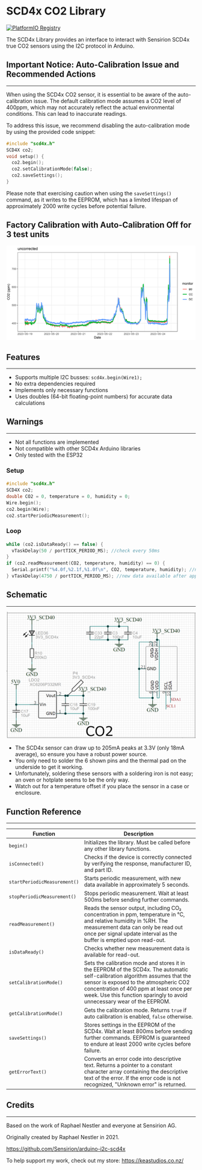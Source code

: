 # SCD4x CO2 Library

[![PlatformIO Registry](https://badges.registry.platformio.org/packages/cdfer/library/scd4x-CO2.svg)](https://registry.platformio.org/libraries/cdfer/scd4x-CO2)

The SCD4x Library provides an interface to interact with Sensirion SCD4x true CO2 sensors using the I2C protocol in Arduino.

## Important Notice: Auto-Calibration Issue and Recommended Actions
---------------------------------------------------------------

When using the SCD4x CO2 sensor, it is essential to be aware of the auto-calibration issue. The default calibration mode assumes a CO2 level of 400ppm, which may not accurately reflect the actual environmental conditions. This can lead to inaccurate readings.

To address this issue, we recommend disabling the auto-calibration mode by using the provided code snippet:

```c++
#include "scd4x.h"
SCD4X co2;
void setup() {
  co2.begin();
  co2.setCalibrationMode(false);
  co2.saveSettings();
}
```
Please note that exercising caution when using the `saveSettings()` command, as it writes to the EEPROM, which has a limited lifespan of approximately 2000 write cycles before potential failure.

## Factory Calibration with Auto-Calibration Off for 3 test units
![Co Location Calibration](/images/cal.png)

## Features
---------

* Supports multiple I2C busses: `scd4x.begin(Wire1);`
* No extra dependencies required
* Implements only necessary functions
* Uses doubles (64-bit floating-point numbers) for accurate data calculations

## Warnings
---------

- Not all functions are implemented
- Not compatible with other SCD4x Arduino libraries
- Only tested with the ESP32

### Setup
```c++
#include "scd4x.h"
SCD4X co2;
double CO2 = 0, temperature = 0, humidity = 0;
Wire.begin();
co2.begin(Wire);
co2.startPeriodicMeasurement();
```
### Loop
```c++
while (co2.isDataReady() == false) {
  vTaskDelay(50 / portTICK_PERIOD_MS); //check every 50ms
}
if (co2.readMeasurement(CO2, temperature, humidity) == 0) {
  Serial.printf("%4.0f,%2.1f,%1.0f\n", CO2, temperature, humidity); //nice formatting of data
} vTaskDelay(4750 / portTICK_PERIOD_MS); //new data available after approx 5 seconds
```

## Schematic
------------

![Schematic](/images/schematic.png)

* The SCD4x sensor can draw up to 205mA peaks at 3.3V (only 18mA average), so ensure you have a robust power source.
* You only need to solder the 6 shown pins and the thermal pad on the underside to get it working.
* Unfortunately, soldering these sensors with a soldering iron is not easy; an oven or hotplate seems to be the only way.
* Watch out for a temperature offset if you place the sensor in a case or enclosure.

## Function Reference
--------------------

| Function                     | Description                                                                                                                                                                                                                                                                                  |
| ---------------------------- | -------------------------------------------------------------------------------------------------------------------------------------------------------------------------------------------------------------------------------------------------------------------------------------------- |
| `begin()`                    | Initializes the library. Must be called before any other library functions.                                                                                                                                                                                                                  |
| `isConnected()`              | Checks if the device is correctly connected by verifying the response, manufacturer ID, and part ID.                                                                                                                                                                                         |
| `startPeriodicMeasurement()` | Starts periodic measurement, with new data available in approximately 5 seconds.                                                                                                                                                                                                             |
| `stopPeriodicMeasurement()`  | Stops periodic measurement. Wait at least 500ms before sending further commands.                                                                                                                                                                                                             |
| `readMeasurement()`          | Reads the sensor output, including CO₂ concentration in ppm, temperature in °C, and relative humidity in %RH. The measurement data can only be read out once per signal update interval as the buffer is emptied upon read-out.                                                              |
| `isDataReady()`              | Checks whether new measurement data is available for read-out.                                                                                                                                                                                                                               |
| `setCalibrationMode()`       | Sets the calibration mode and stores it in the EEPROM of the SCD4x. The automatic self-calibration algorithm assumes that the sensor is exposed to the atmospheric CO2 concentration of 400 ppm at least once per week. Use this function sparingly to avoid unnecessary wear of the EEPROM. |
| `getCalibrationMode()`       | Gets the calibration mode. Returns `true` if auto calibration is enabled, `false` otherwise.                                                                                                                                                                                                 |
| `saveSettings()`             | Stores settings in the EEPROM of the SCD4x. Wait at least 800ms before sending further commands. EEPROM is guaranteed to endure at least 2000 write cycles before failure.                                                                                                                   |
| `getErrorText()`             | Converts an error code into descriptive text. Returns a pointer to a constant character array containing the descriptive text of the error. If the error code is not recognized, "Unknown error" is returned.                                                                                |

## Credits
---------

Based on the work of Raphael Nestler and everyone at Sensirion AG.

Originally created by Raphael Nestler in 2021.

https://github.com/Sensirion/arduino-i2c-scd4x

To help support my work, check out my store: https://keastudios.co.nz/
